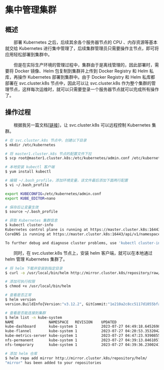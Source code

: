 # 集中管理集群
## 概述
&emsp;&emsp;部署 Kubernetes 之后，后续其余各个服务器节点的 CPU 、内存资源等基本就交给 Kubernetes
进行集中管理了，后续集群管理员只需要操作主节点，即可将应用轻松部署到集群中。

&emsp;&emsp;但是在实际生产环境的管理过程中，集群由于是离线管理的，因此部署时，需要将 Docker 镜像、Helm 包复制到集群并上传到
Docker Registry 和 Helm 私库，再操作 Kubernetes 部署到集群中。由于 Docker Registry 和 Helm 私库都部署在 svc.cluster.k8s
节点中，因此可以让 svc.cluster.k8s 作为整个集群的管理节点，这样每次运维时，就可以只需要登录一个服务器节点就可以完成所有操作了。

## 操作过程
&emsp;&emsp;根据我另一篇文档[[链接](/blogs/k8s/tips/remote-control)]，让 svc.cluster.k8s 可以远程控制 Kubernetes 集群。

```bash
# 在 svc.cluster.k8s 节点中，创建以下目录
$ mkdir /etc/kubernetes

# 将 master1.cluster.k8s 节点的配置文件下拉
$ scp root@master1.cluster.k8s:/etc/kubernetes/admin.conf /etc/kubernetes/admin.conf

# 本地安装 kubectl 客户端
$ yum install kubectl

# 编辑 ~/.bash_profile，添加环境变量，该文件最后添加下面两行配置
$ vi ~/.bash_profile

export KUBECONFIG=/etc/kubernetes/admin.conf
export KUBE_EDITOR=nano

# 保存后让变量生效
$ source ~/.bash_profile

# 获取 Kubernetes 集群信息
$ kubectl cluster-info
Kubernetes control plane is running at https://master.cluster.k8s:16443
CoreDNS is running at https://master.cluster.k8s:16443/api/v1/namespaces/kube-system/services/kube-dns:dns/proxy

To further debug and diagnose cluster problems, use 'kubectl cluster-info dump'.
```

&emsp;&emsp;同时，在 svc.cluster.k8s 节点上，安装 helm 客户端，就可以在本地通过 helm 管理 Kubernetes 集群了。

```bash
# 将 helm 下载并安装到指定目录
$ curl -o /usr/local/bin/helm http://mirror.cluster.k8s/repository/raw/helm-linux-amd64-v3.12.2

# 添加可执行权限
$ chmod +x /usr/local/bin/helm

# 查看是否正常
$ helm version
version.BuildInfo{Version:"v3.12.2", GitCommit:"1e210a2c8cc5117d1055bfaa5d40f51bbc2e345e", GitTreeState:"clean", GoVersion:"go1.20.5"}

# 查看是否能连接到集群
$ helm list -n kube-system
NAME               	NAMESPACE  	REVISION	UPDATED                                	STATUS  	CHART                    	APP VERSION
kube-dashboard     	kube-system	1       	2023-07-27 04:49:18.64526989 +0800 CST 	deployed	kube-dashboard-2.7.0     	2.7.0      
kube-flannel       	kube-system	1       	2023-07-27 04:20:53.353204291 +0800 CST	deployed	kube-flannel-v0.22.0     	v0.22.0    
kube-metrics-server	kube-system	1       	2023-07-27 04:47:23.939085564 +0800 CST	deployed	kube-metrics-server-0.6.3	0.6.3      
nfs-permanent      	kube-system	1       	2023-07-27 04:39:13.846105718 +0800 CST	deployed	nfs-permanent-4.0.18     	4.0.2      
nfs-temporary      	kube-system	1       	2023-07-27 04:39:36.230024145 +0800 CST	deployed	nfs-temporary-4.0.18     	4.0.2      

# 添加 helm 仓库
$ helm repo add mirror http://mirror.cluster.k8s/repository/helm/
"mirror" has been added to your repositories
```